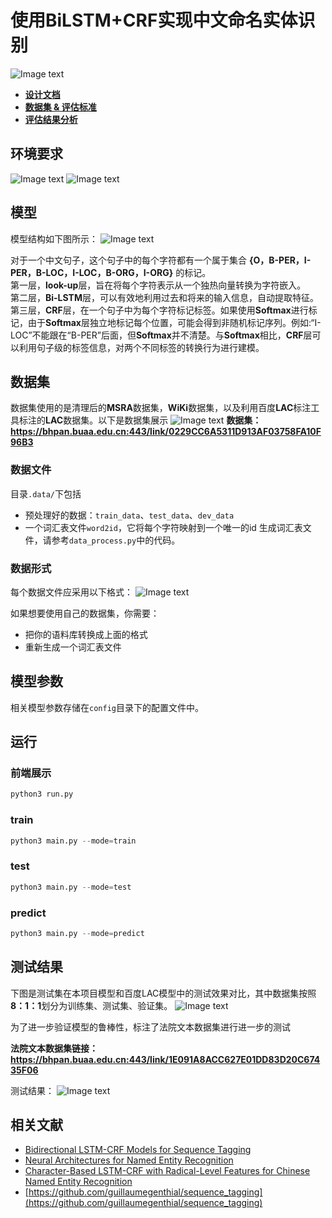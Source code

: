 # 使用BiLSTM+CRF实现中文命名实体识别  
![Image text](https://img.shields.io/badge/Version-v1.0.0-lightgrey)
- **[设计文档](https://github.com/Noba1anc3/CH-NER/wiki/%E8%AE%BE%E8%AE%A1%E6%96%87%E6%A1%A3)**
- **[数据集 & 评估标准](https://github.com/Noba1anc3/CH-NER/wiki/%E6%95%B0%E6%8D%AE%E9%9B%86-&-%E8%AF%84%E4%BC%B0%E6%A0%87%E5%87%86)**
- **[评估结果分析](https://github.com/Noba1anc3/CH-NER/wiki/%E8%AF%84%E4%BC%B0%E7%BB%93%E6%9E%9C%E5%88%86%E6%9E%90)**
## 环境要求  
![Image text](https://img.shields.io/badge/Python-3.6-green?style=flat)
![Image text](https://img.shields.io/badge/Tensorflow-≥1.14.1-green?style=flat) 

## 模型
模型结构如下图所示：
![Image text](https://tva1.sinaimg.cn/large/00831rSTgy1gd7be7ohmzj30ue0u0ttr.jpg)

对于一个中文句子，这个句子中的每个字符都有一个属于集合 **{O，B-PER，I-PER，B-LOC，I-LOC，B-ORG，I-ORG}** 的标记。  
第一层，**look-up**层，旨在将每个字符表示从一个独热向量转换为字符嵌入。  
第二层，**Bi-LSTM**层，可以有效地利用过去和将来的输入信息，自动提取特征。  
第三层，**CRF**层，在一个句子中为每个字符标记标签。如果使用**Softmax**进行标记，由于**Softmax**层独立地标记每个位置，可能会得到非随机标记序列。例如:“I-LOC”不能跟在“B-PER”后面，但**Softmax**并不清楚。与**Softmax**相比，**CRF**层可以利用句子级的标签信息，对两个不同标签的转换行为进行建模。

## 数据集
数据集使用的是清理后的**MSRA**数据集，**WiKi**数据集，以及利用百度**LAC**标注工具标注的**LAC**数据集。以下是数据集展示
![Image text](https://tva1.sinaimg.cn/large/00831rSTgy1gd7bhaap8mj30zc06mq51.jpg)
**数据集：https://bhpan.buaa.edu.cn:443/link/0229CC6A5311D913AF03758FA10F96B3**

### 数据文件
目录`.data/`下包括
+ 预处理好的数据：`train_data`、`test_data`、`dev_data`
+ 一个词汇表文件`word2id`，它将每个字符映射到一个唯一的id
生成词汇表文件，请参考`data_process.py`中的代码。

### 数据形式
每个数据文件应采用以下格式：
![Image text](https://tva1.sinaimg.cn/large/00831rSTgy1gd7bmeltmfj31dw0g00tl.jpg)

如果想要使用自己的数据集，你需要：
+ 把你的语料库转换成上面的格式
+ 重新生成一个词汇表文件  

## 模型参数
相关模型参数存储在`config`目录下的配置文件中。  

## 运行  

### 前端展示  
```python
python3 run.py
```

### train  
```python
python3 main.py --mode=train
```

### test  
```python
python3 main.py --mode=test
```

### predict  
```python
python3 main.py --mode=predict
```

## 测试结果  

下图是测试集在本项目模型和百度LAC模型中的测试效果对比，其中数据集按照**8：1：1**划分为训练集、测试集、验证集。
![Image text](https://tva1.sinaimg.cn/large/00831rSTgy1gd7bn820ljj30xg05stdf.jpg)

为了进一步验证模型的鲁棒性，标注了法院文本数据集进行进一步的测试

**法院文本数据集链接：https://bhpan.buaa.edu.cn:443/link/1E091A8ACC627E01DD83D20C67435F06**

测试结果：
![Image text](https://tva1.sinaimg.cn/large/00831rSTgy1gd7bp04bk9j30y005cq7q.jpg)


## 相关文献
+ [Bidirectional LSTM-CRF Models for Sequence Tagging](https://arxiv.org/pdf/1508.01991v1.pdf)
+ [Neural Architectures for Named Entity Recognition](https://www.aclweb.org/anthology/N16-1030/)
+ [Character-Based LSTM-CRF with Radical-Level Features for Chinese Named Entity Recognition](https://link.springer.com/chapter/10.1007/978-3-319-50496-4_20)
+ [https://github.com/guillaumegenthial/sequence_tagging](https://github.com/guillaumegenthial/sequence_tagging)
